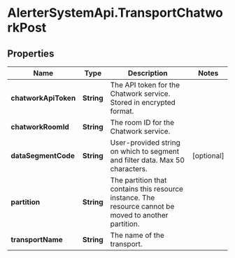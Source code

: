 # AlerterSystemApi.TransportChatworkPost

## Properties

Name | Type | Description | Notes
------------ | ------------- | ------------- | -------------
**chatworkApiToken** | **String** | The API token for the Chatwork service. Stored in encrypted format. | 
**chatworkRoomId** | **String** | The room ID for the Chatwork service. | 
**dataSegmentCode** | **String** | User-provided string on which to segment and filter data. Max 50 characters. | [optional] 
**partition** | **String** | The partition that contains this resource instance. The resource cannot be moved to another partition. | 
**transportName** | **String** | The name of the transport. | 


